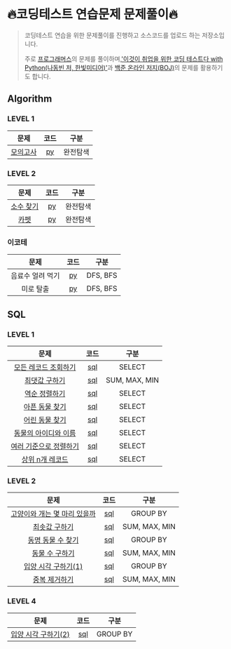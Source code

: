 # 🔥코딩테스트 연습문제 문제풀이🔥
> 코딩테스트 연습을 위한 문제풀이를 진행하고 소스코드를 업로드 하는 저장소입니다.
> 
>주로 [프로그래머스](https://programmers.co.k)의 문제를 풀이하며,['이것이 취업을 위한 코딩 테스트다 with Python(나동빈 저, 한빛미디어)'](https://github.com/ndb796/python-for-coding-test)과 [백준 온라인 저지(BOJ)](https://www.acmicpc.net)의 문제를 활용하기도 합니다. 

## Algorithm
### LEVEL 1
| 문제 | 코드 | 구분 |
|:---:|:---:|:---:|
[모의고사](https://programmers.co.kr/learn/courses/30/lessons/42840) | [py](https://github.com/BIINNNN/prepare_CodingTest/blob/main/Python3/%EC%99%84%EC%A0%84%ED%83%90%EC%83%89/42840.py) | 완전탐색 |

### LEVEL 2
| 문제 | 코드 | 구분 |
|:---:|:---:|:---:|
[소수 찾기](https://programmers.co.kr/learn/courses/30/lessons/42839) | [py](https://github.com/BIINNNN/prepare_CodingTest/blob/main/Python3/%EC%99%84%EC%A0%84%ED%83%90%EC%83%89/42839.py) | 완전탐색 |
[카펫](https://programmers.co.kr/learn/courses/30/lessons/42842) | [py](https://github.com/BIINNNN/prepare_CodingTest/blob/main/Python3/%EC%99%84%EC%A0%84%ED%83%90%EC%83%89/42842.py) | 완전탐색 |

### 이코테
| 문제 | 코드 | 구분 |
|:---:|:---:|:---:|
음료수 얼려 먹기 | [py](https://github.com/BIINNNN/prepare_CodingTest/blob/main/Python3/DFS%2C%20BFS/5-10.py) | DFS, BFS |
미로 탈출 | [py](https://github.com/BIINNNN/prepare_CodingTest/blob/main/Python3/DFS%2C%20BFS/5-11.py) | DFS, BFS |

## SQL
### LEVEL 1
| 문제 | 코드 | 구분 |
|:---:|:---:|:---:|
[모든 레코드 조회하기](https://programmers.co.kr/learn/courses/30/lessons/59034) | [sql](https://github.com/BIINNNN/prepare_CodingTest/blob/main/SQL/select/59034.sql) | SELECT |
[최댓값 구하기](https://programmers.co.kr/learn/courses/30/lessons/59415) | [sql](https://github.com/BIINNNN/prepare_CodingTest/blob/main/SQL/sum%2Cmax%2Cmin/59415.sql) | SUM, MAX, MIN |
[역순 정렬하기](https://programmers.co.kr/learn/courses/30/lessons/59035) | [sql](https://github.com/BIINNNN/prepare_CodingTest/blob/main/SQL/select/59035.sql)  | SELECT |
[아픈 동물 찾기](https://programmers.co.kr/learn/courses/30/lessons/59036) | [sql](https://github.com/BIINNNN/prepare_CodingTest/blob/main/SQL/select/59036.sql) | SELECT |
[어린 동물 찾기](https://programmers.co.kr/learn/courses/30/lessons/59037) | [sql](https://github.com/BIINNNN/prepare_CodingTest/blob/main/SQL/select/59037.sql) | SELECT |
[동물의 아이디와 이름](https://programmers.co.kr/learn/courses/30/lessons/59403) | [sql](https://github.com/BIINNNN/prepare_CodingTest/blob/main/SQL/select/59403.sql) | SELECT |
[여러 기준으로 정렬하기](https://programmers.co.kr/learn/courses/30/lessons/59404) | [sql](https://github.com/BIINNNN/prepare_CodingTest/blob/main/SQL/select/59404.sql) | SELECT |
[상위 n개 레코드](https://programmers.co.kr/learn/courses/30/lessons/59405) | [sql](https://github.com/BIINNNN/prepare_CodingTest/blob/main/SQL/select/59405.sql) | SELECT |

### LEVEL 2
| 문제 | 코드 | 구분 |
|:---:|:---:|:---:|
[고양이와 개는 몇 마리 있을까](https://programmers.co.kr/learn/courses/30/lessons/59040) | [sql](https://github.com/BIINNNN/prepare_CodingTest/blob/main/SQL/group%20by/59040.sql) | GROUP BY |
[최솟값 구하기](https://programmers.co.kr/learn/courses/30/lessons/59038)| [sql](https://github.com/BIINNNN/prepare_CodingTest/blob/main/SQL/sum%2Cmax%2Cmin/59038.sql) | SUM, MAX, MIN |
[동명 동물 수 찾기](https://programmers.co.kr/learn/courses/30/lessons/59041) |[sql](https://github.com/BIINNNN/prepare_CodingTest/blob/main/SQL/group%20by/59041.sql) | GROUP BY |
[동물 수 구하기](https://programmers.co.kr/learn/courses/30/lessons/59406) | [sql](https://github.com/BIINNNN/prepare_CodingTest/blob/main/SQL/sum%2Cmax%2Cmin/59406.sql) | SUM, MAX, MIN |
[입양 시각 구하기(1)](https://programmers.co.kr/learn/courses/30/lessons/59412) |[sql](https://github.com/BIINNNN/prepare_CodingTest/blob/main/SQL/group%20by/59412.sql) | GROUP BY |
[중복 제거하기](https://programmers.co.kr/learn/courses/30/lessons/59408) | [sql](https://github.com/BIINNNN/prepare_CodingTest/blob/main/SQL/sum%2Cmax%2Cmin/59408.sql) | SUM, MAX, MIN |

### LEVEL 4
| 문제 | 코드 | 구분 |
|:---:|:---:|:---:|
[입양 시각 구하기(2)](https://programmers.co.kr/learn/courses/30/lessons/59413) |[sql](https://github.com/BIINNNN/prepare_CodingTest/blob/main/SQL/group%20by/59413.sql) | GROUP BY |
